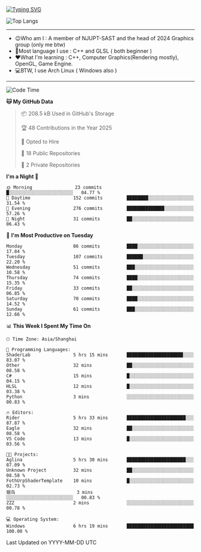 <a href="https://git.io/typing-svg">
  <img src="https://readme-typing-svg.demolab.com?font=Fira+Code&pause=1000&random=false&width=435&separator=%3D&lines=std%3A%3Aprintln(%22Hello,+world!%22);" alt="Typing SVG" />
</a>

![Top Langs](https://github-readme-stats.vercel.app/api/top-langs/?username=FOTH0626&theme=transparent)

---

- 😉Who am I : A member of NJUPT-SAST and the head of 2024 Graphics group (only me btw)
- 📖Most language I use : C++ and GLSL ( both beginner )
- ❤What I'm learning : C++, Computer Graphics(Rendering mostly), OpenGL, Game Engine.
- 💻BTW, I use Arch Linux ( Windows also )
---
<!--START_SECTION:waka-->
![Code Time](http://img.shields.io/badge/Code%20Time-163%20hrs%2013%20mins-blue)

**🐱 My GitHub Data** 

> 📦 208.5 kB Used in GitHub's Storage 
 > 
> 🏆 48 Contributions in the Year 2025
 > 
> 💼 Opted to Hire
 > 
> 📜 18 Public Repositories 
 > 
> 🔑 2 Private Repositories 
 > 
**I'm a Night 🦉** 

```text
🌞 Morning                23 commits          █░░░░░░░░░░░░░░░░░░░░░░░░   04.77 % 
🌆 Daytime                152 commits         ████████░░░░░░░░░░░░░░░░░   31.54 % 
🌃 Evening                276 commits         ██████████████░░░░░░░░░░░   57.26 % 
🌙 Night                  31 commits          ██░░░░░░░░░░░░░░░░░░░░░░░   06.43 % 
```
📅 **I'm Most Productive on Tuesday** 

```text
Monday                   86 commits          ████░░░░░░░░░░░░░░░░░░░░░   17.84 % 
Tuesday                  107 commits         ██████░░░░░░░░░░░░░░░░░░░   22.20 % 
Wednesday                51 commits          ███░░░░░░░░░░░░░░░░░░░░░░   10.58 % 
Thursday                 74 commits          ████░░░░░░░░░░░░░░░░░░░░░   15.35 % 
Friday                   33 commits          ██░░░░░░░░░░░░░░░░░░░░░░░   06.85 % 
Saturday                 70 commits          ████░░░░░░░░░░░░░░░░░░░░░   14.52 % 
Sunday                   61 commits          ███░░░░░░░░░░░░░░░░░░░░░░   12.66 % 
```


📊 **This Week I Spent My Time On** 

```text
🕑︎ Time Zone: Asia/Shanghai

💬 Programming Languages: 
ShaderLab                5 hrs 15 mins       █████████████████████░░░░   83.07 % 
Other                    32 mins             ██░░░░░░░░░░░░░░░░░░░░░░░   08.58 % 
C#                       15 mins             █░░░░░░░░░░░░░░░░░░░░░░░░   04.15 % 
HLSL                     12 mins             █░░░░░░░░░░░░░░░░░░░░░░░░   03.38 % 
Python                   3 mins              ░░░░░░░░░░░░░░░░░░░░░░░░░   00.83 % 

🔥 Editors: 
Rider                    5 hrs 33 mins       ██████████████████████░░░   87.87 % 
Eagle                    32 mins             ██░░░░░░░░░░░░░░░░░░░░░░░   08.58 % 
VS Code                  13 mins             █░░░░░░░░░░░░░░░░░░░░░░░░   03.56 % 

🐱‍💻 Projects: 
Aglina                   5 hrs 30 mins       ██████████████████████░░░   87.09 % 
Unknown Project          32 mins             ██░░░░░░░░░░░░░░░░░░░░░░░   08.58 % 
FothUrpShaderTemplate    10 mins             █░░░░░░░░░░░░░░░░░░░░░░░░   02.73 % 
银鸟                       3 mins              ░░░░░░░░░░░░░░░░░░░░░░░░░   00.83 % 
ZZZ                      2 mins              ░░░░░░░░░░░░░░░░░░░░░░░░░   00.78 % 

💻 Operating System: 
Windows                  6 hrs 19 mins       █████████████████████████   100.00 % 
```


 Last Updated on YYYY-MM-DD UTC
<!--END_SECTION:waka-->
